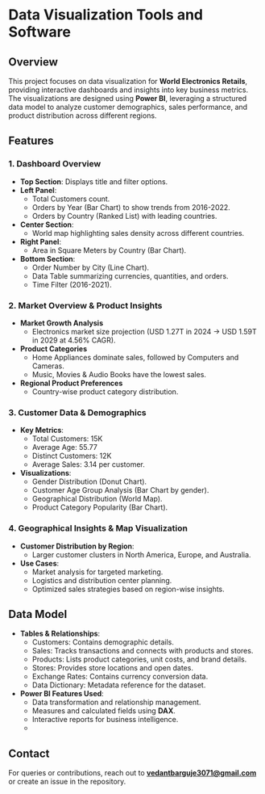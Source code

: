 # Data Visualization Tools and Software

## Overview
This project focuses on data visualization for **World Electronics Retails**, providing interactive dashboards and insights into key business metrics. The visualizations are designed using **Power BI**, leveraging a structured data model to analyze customer demographics, sales performance, and product distribution across different regions.

## Features
### 1. **Dashboard Overview**
- **Top Section**: Displays title and filter options.
- **Left Panel**:
  - Total Customers count.
  - Orders by Year (Bar Chart) to show trends from 2016-2022.
  - Orders by Country (Ranked List) with leading countries.
- **Center Section**:
  - World map highlighting sales density across different countries.
- **Right Panel**:
  - Area in Square Meters by Country (Bar Chart).
- **Bottom Section**:
  - Order Number by City (Line Chart).
  - Data Table summarizing currencies, quantities, and orders.
  - Time Filter (2016-2021).

### 2. **Market Overview & Product Insights**
- **Market Growth Analysis**
  - Electronics market size projection (USD 1.27T in 2024 → USD 1.59T in 2029 at 4.56% CAGR).
- **Product Categories**
  - Home Appliances dominate sales, followed by Computers and Cameras.
  - Music, Movies & Audio Books have the lowest sales.
- **Regional Product Preferences**
  - Country-wise product category distribution.

### 3. **Customer Data & Demographics**
- **Key Metrics**:
  - Total Customers: 15K
  - Average Age: 55.77
  - Distinct Customers: 12K
  - Average Sales: 3.14 per customer.
- **Visualizations**:
  - Gender Distribution (Donut Chart).
  - Customer Age Group Analysis (Bar Chart by gender).
  - Geographical Distribution (World Map).
  - Product Category Popularity (Bar Chart).

### 4. **Geographical Insights & Map Visualization**
- **Customer Distribution by Region**:
  - Larger customer clusters in North America, Europe, and Australia.
- **Use Cases**:
  - Market analysis for targeted marketing.
  - Logistics and distribution center planning.
  - Optimized sales strategies based on region-wise insights.

## Data Model
- **Tables & Relationships**:
  - Customers: Contains demographic details.
  - Sales: Tracks transactions and connects with products and stores.
  - Products: Lists product categories, unit costs, and brand details.
  - Stores: Provides store locations and open dates.
  - Exchange Rates: Contains currency conversion data.
  - Data Dictionary: Metadata reference for the dataset.
- **Power BI Features Used**:
  - Data transformation and relationship management.
  - Measures and calculated fields using **DAX**.
  - Interactive reports for business intelligence.
  - 
## Contact
For queries or contributions, reach out to **vedantbarguje3071@gmail.com** or create an issue in the repository.

